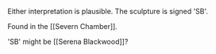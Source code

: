 Either interpretation is plausible.
The sculpture is signed 'SB'.

Found in the [[Severn Chamber]].

'SB' might be [[Serena Blackwood]]?